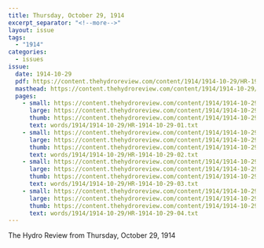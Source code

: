```yaml
---
title: Thursday, October 29, 1914
excerpt_separator: "<!--more-->"
layout: issue
tags:
  - "1914"
categories:
  - issues
issue:
  date: 1914-10-29
  pdf: https://content.thehydroreview.com/content/1914/1914-10-29/HR-1914-10-29.pdf
  masthead: https://content.thehydroreview.com/content/1914/1914-10-29/masthead/HR-1914-10-29.jpg
  pages:
    - small: https://content.thehydroreview.com/content/1914/1914-10-29/small/HR-1914-10-29-01.jpg
      large: https://content.thehydroreview.com/content/1914/1914-10-29/large/HR-1914-10-29-01.jpg
      thumb: https://content.thehydroreview.com/content/1914/1914-10-29/thumbnails/HR-1914-10-29-01.jpg
      text: words/1914/1914-10-29/HR-1914-10-29-01.txt
    - small: https://content.thehydroreview.com/content/1914/1914-10-29/small/HR-1914-10-29-02.jpg
      large: https://content.thehydroreview.com/content/1914/1914-10-29/large/HR-1914-10-29-02.jpg
      thumb: https://content.thehydroreview.com/content/1914/1914-10-29/thumbnails/HR-1914-10-29-02.jpg
      text: words/1914/1914-10-29/HR-1914-10-29-02.txt
    - small: https://content.thehydroreview.com/content/1914/1914-10-29/small/HR-1914-10-29-03.jpg
      large: https://content.thehydroreview.com/content/1914/1914-10-29/large/HR-1914-10-29-03.jpg
      thumb: https://content.thehydroreview.com/content/1914/1914-10-29/thumbnails/HR-1914-10-29-03.jpg
      text: words/1914/1914-10-29/HR-1914-10-29-03.txt
    - small: https://content.thehydroreview.com/content/1914/1914-10-29/small/HR-1914-10-29-04.jpg
      large: https://content.thehydroreview.com/content/1914/1914-10-29/large/HR-1914-10-29-04.jpg
      thumb: https://content.thehydroreview.com/content/1914/1914-10-29/thumbnails/HR-1914-10-29-04.jpg
      text: words/1914/1914-10-29/HR-1914-10-29-04.txt
---
```


The Hydro Review from Thursday, October 29, 1914

<!--more-->

